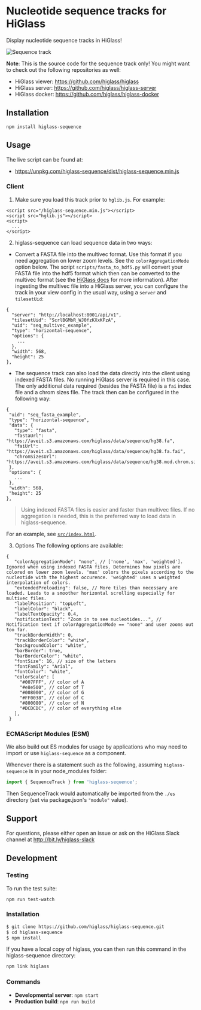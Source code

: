 # Nucleotide sequence tracks for HiGlass

Display nucleotide sequence tracks in HiGlass!

![Sequence track](https://aveit.s3.amazonaws.com/higlass/static/higlass-sequence-screenshot.png)


**Note**: This is the source code for the sequence track only! You might want to check out the following repositories as well:

- HiGlass viewer: https://github.com/higlass/higlass
- HiGlass server: https://github.com/higlass/higlass-server
- HiGlass docker: https://github.com/higlass/higlass-docker


## Installation
 
```
npm install higlass-sequence
```

## Usage

The live script can be found at:

- https://unpkg.com/higlass-sequence/dist/higlass-sequence.min.js

### Client

1. Make sure you load this track prior to `hglib.js`. For example:

```
<script src="/higlass-sequence.min.js"></script>
<script src="hglib.js"></script>
<script>
  ...
</script>
```

2. higlass-sequence can load sequence data in two ways:
  - Convert a FASTA file into the multivec format. Use this format if you need aggregation on lower zoom levels. See the `colorAggregationMode` option below. The script `scripts/fasta_to_hdf5.py` will convert your FASTA file into the hdf5 format which then can be converted to the multivec format (see the [HiGlass docs](https://docs.higlass.io/data_preparation.html#multivec-files) for more information). After ingesting the multivec file into a HiGlass server, you can configure the track in your view config in the usual way, using a `server` and `tilesetUid`:
  ```
  {
    "server": "http://localhost:8001/api/v1",
    "tilesetUid": "ScrlBGMbR_WJ0fzKXxKFzA",
    "uid": "seq_multivec_example",
    "type": "horizontal-sequence",
    "options": {
      ...
    },
    "width": 568,
    "height": 25
  },
 ```
  - The sequence track can also load the data directly into the client using indexed FASTA files. No running HiGlass server is required in this case. The only additional data required (besides the FASTA file) is a `fai` index file and a chrom sizes file. The track then can be configured in the following way:
   ```
  {
    "uid": "seq_fasta_example",
    "type": "horizontal-sequence",
    "data": {
      "type": "fasta",
      "fastaUrl": "https://aveit.s3.amazonaws.com/higlass/data/sequence/hg38.fa",
      "faiUrl": "https://aveit.s3.amazonaws.com/higlass/data/sequence/hg38.fa.fai",
      "chromSizesUrl": "https://aveit.s3.amazonaws.com/higlass/data/sequence/hg38.mod.chrom.sizes"
    },
    "options": {
      ...
    },
    "width": 568,
    "height": 25
  },
 ```
 
>Using indexed FASTA files is easier and faster than multivec files. If no aggregation is needed, this is the preferred way to load data in higlass-sequence.

For an example, see [`src/index.html`](src/index.html).

3. Options
The following options are available:
```
{
   "colorAggregationMode": "none", // ['none', 'max', 'weighted']. Ignored when using indexed FASTA files. Determines how pixels are colored on lower zoom levels. 'max' colors the pixels according to the nucleotide with the highest occurence. 'weighted' uses a weighted interpolation of colors.
   "extendedPreloading": false, // More tiles than necessary are loaded. Leads to a smoother horizontal scrolling especially for multivec files.
   "labelPosition": "topLeft",
   "labelColor": "black",
   "labelTextOpacity": 0.4,
   "notificationText": "Zoom in to see nucleotides...", // Notification text if colorAggregationMode == "none" and user zooms out too far.
   "trackBorderWidth": 0,
   "trackBorderColor": "white",
   "backgroundColor": "white",
   "barBorder": true,
   "barBorderColor": "white",
   "fontSize": 16, // size of the letters
   "fontFamily": "Arial",
   "fontColor": "white",
   "colorScale": [
     "#007FFF", // color of A
     "#e8e500", // color of T
     "#008000", // color of G
     "#FF0038", // color of C
     "#800080", // color of N
     "#DCDCDC", // color of everything else
   ],
 }
```

### ECMAScript Modules (ESM)

We also build out ES modules for usage by applications who may need to import or use `higlass-sequence` as a component.

Whenever there is a statement such as the following, assuming `higlass-sequence` is in your node_modules folder:
```javascript
import { SequenceTrack } from 'higlass-sequence';
```

Then SequenceTrack would automatically be imported from the `./es` directory (set via package.json's `"module"` value). 

## Support

For questions, please either open an issue or ask on the HiGlass Slack channel at http://bit.ly/higlass-slack

## Development

### Testing

To run the test suite:

```
npm run test-watch
```


### Installation

```bash
$ git clone https://github.com/higlass/higlass-sequence.git
$ cd higlass-sequence
$ npm install
```
If you have a local copy of higlass, you can then run this command in the higlass-sequence directory:

```bash
npm link higlass
```

### Commands

 - **Developmental server**: `npm start`
 - **Production build**: `npm run build`
